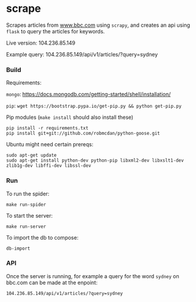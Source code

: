 # scrape

Scrapes articles from www.bbc.com using `scrapy`, and creates an api using `flask` to query the articles for keywords.

Live version: 104.236.85.149

Example query: 104.236.85.149/api/v1/articles/?query=sydney


### Build
Requirements:

`mongo`: https://docs.mongodb.com/getting-started/shell/installation/

`pip`: `wget https://bootstrap.pypa.io/get-pip.py && python get-pip.py`

Pip modules (`make install` should also install these)
```
pip install -r requirements.txt
pip install git+git://github.com/robmcdan/python-goose.git
```
Ubuntu might need certain prereqs:
```
sudo apt-get update
sudo apt-get install python-dev python-pip libxml2-dev libxslt1-dev zlib1g-dev libffi-dev libssl-dev
```
### Run
To run the spider:

`make run-spider`

To start the server:

`make run-server`

To import the db to compose:

`db-import`

### API

Once the server is running, for example a query for the word `sydney` on bbc.com can be made at the enpoint:

`104.236.85.149/api/v1/articles/?query=sydney`


